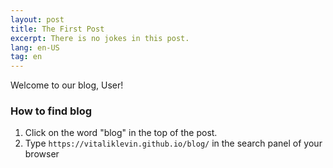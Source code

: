 ```yaml
---
layout: post
title: The First Post
excerpt: There is no jokes in this post.
lang: en-US
tag: en 
---
```


Welcome to our blog, User! 

### How to find blog

1. Click on the word "blog" in the top of the post.
2. Type ```https://vitaliklevin.github.io/blog/``` in the search panel of your browser
